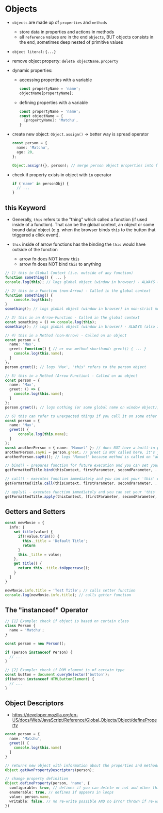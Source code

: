 # Objects

- `objects` are made up of `properties` and `methods`
  - store data in properties and actions in methods
  - all `reference` values are in the end `objects`, BUT objects consists in the end, sometimes deep nested of primitive values
- `object literal`: `{...}`
- remove object property: `delete objectName.property`
- dynamic properties:

  - accessing properties with a variable

    ```TypeScript
    const propertyName = 'name';
    objectName[propertyName];
    ```

  - defining properties with a variable

    ```TypeScript
    const propertyName = 'name';
    const objectName = {
      [propertyName]: 'Matchu',
    }
    ```

- create new object: `Object.assign()` -> better way is spread operator

  ```TypeScript
  const person = {
    name: 'Matchu',
    age: 20,
  };

  Object.assign({}, person); // merge person object properties into first argument
  ```

- check if property exists in object with `in` operator

  ```TypeScript
  if ('name' in personObj) {
    // ...
  }
  ```

## this Keyword

- Generally, `this` refers to the "thing" which called a function (if used inside of a function). That can be the global context, an object or some bound data/ object (e.g. when the browser binds `this` to the button that triggered a click event).

- `this` inside of arrow functions has the binding the `this` would have outside of the function
  - arrow fn does NOT know `this`
  - arrow fn does NOT bind `this` to anything

```TypeScript
// 1) this in Global Context (i.e. outside of any function)
function something() { ... }
console.log(this); // logs global object (window in browser) - ALWAYS (also in strict mode)!

// 2) this in a Function (non-Arrow) - Called in the global context
function something() {
    console.log(this);
}
something(); // logs global object (window in browser) in non-strict mode, undefined in strict mode

// 3) this in an Arrow-Function - Called in the global context
const something = () => console.log(this);
something(); // logs global object (window in browser) - ALWAYS (also in strict mode)!

// 4) this in a Method (non-Arrow) - Called on an object
const person = {
  name: 'Max',
  greet: function() { // or use method shorthand: greet() { ... }
    console.log(this.name);
  }
};
person.greet(); // logs 'Max', "this" refers to the person object

// 5) this in a Method (Arrow Function) - Called on an object
const person = {
  name: 'Max',
  greet: () => {
    console.log(this.name);
  }
};
person.greet(); // logs nothing (or some global name on window object), "this" refers to global (window) object, even in strict mode

// 6) this can refer to unexpected things if you call it on some other object, e.g.:
const person = {
  name: 'Max',
  greet() {
      console.log(this.name);
  }
};
const anotherPerson = { name: 'Manuel' }; // does NOT have a built-in greet method!
anotherPerson.sayHi = person.greet; // greet is NOT called here, it's just assigned to a new property/ method on the "anotherPerson" object
anotherPerson.sayHi(); // logs 'Manuel' because method is called on "anotherPerson" object => "this" refers to the "thing" which called it
```

```TypeScript
// bind() - prepares function for future execution and you can set your 'this' context
getFormattedTitle.bind(thisContext, firstParameter, secondParameter, ...)

// call() - executes function immediately and you can set your 'this' context
getFormattedTitle.call(thisContext, firstParameter, secondParameter, ...)

// apply() - executes function immediately and you can set your 'this' context
getFormattedTitle.apply(thisContext, [firstParameter, secondParameter, ...])
```

## Getters and Setters

```TypeScript
const newMovie = {
  info: {
    set title(value) {
      if(!value.trim()) {
        this._title = 'Default Title';
        return
      }
      this._title = value;
    },
    get title() {
      return this._title.toUppercase();
    }
  }
}

newMovie.info.title = 'Test Title'; // calls setter function
console.log(newMovie.info.title); // calls getter function
```

## The "instanceof" Operator

```TypeScript
// [1] Example: check if object is based on certain class
class Person {
  name = 'Matchu';
}

const person = new Person();

if (person instanceof Person) {
  // ...
}

// [2] Example: check if DOM element is of certain type
const button = document.querySelector('button');
if(button instanceof HTMLButtonElement) {
  // ...
}
```

## Object Descriptors

- <https://developer.mozilla.org/en-US/docs/Web/JavaScript/Reference/Global_Objects/Object/defineProperty>

```TypeScript
const person = {
  name: 'Matchu',
  greet() {
    console.log(this.name)
  }
}

// returns new object with information about the properties and methods of a specific object: e.g. "configurable", "enumberable", "writable", "value"
Object.getOwnPropertyDescriptors(person);

// change property definition
Object.defineProperty(person, 'name', {
  configurable: true, // defines if you can delete or not and other things
  enumerable: true, // defines if appears in loops
  value: person.name,
  writable: false, // no re-write possible AND no Error thrown if re-write is tried
})
```

